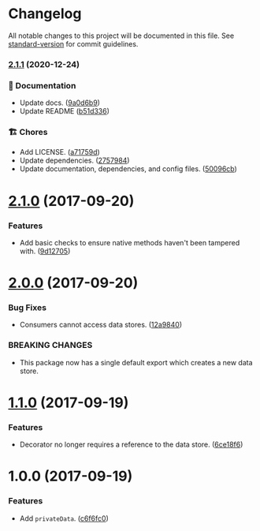 # Changelog

All notable changes to this project will be documented in this file. See [standard-version](https://github.com/conventional-changelog/standard-version) for commit guidelines.

### [2.1.1](https://github.com/darkobits/private-data/compare/v2.1.0...v2.1.1) (2020-12-24)


### 📖 Documentation

* Update docs. ([9a0d6b9](https://github.com/darkobits/private-data/commit/9a0d6b9323bab8fc126cda2be8e4f9e856f3e9c6))
* Update README ([b51d336](https://github.com/darkobits/private-data/commit/b51d3366aafc098d9849216a2134701a404d505e))


### 🏗 Chores

* Add LICENSE. ([a71759d](https://github.com/darkobits/private-data/commit/a71759d65f184da5327f3e1c152e3c888177eb1f))
* Update dependencies. ([2757984](https://github.com/darkobits/private-data/commit/27579842694c01d708c5488781aa5bfca26aa61d))
* Update documentation, dependencies, and config files. ([50096cb](https://github.com/darkobits/private-data/commit/50096cbf842365a16f150bbafc3588e0fb995e78))

<a name="2.1.0"></a>
# [2.1.0](https://github.com/darkobits/private-data/compare/v2.0.0...v2.1.0) (2017-09-20)


### Features

* Add basic checks to ensure native methods haven't been tampered with. ([9d12705](https://github.com/darkobits/private-data/commit/9d12705))



<a name="2.0.0"></a>
# [2.0.0](https://github.com/darkobits/private-data/compare/v1.1.0...v2.0.0) (2017-09-20)


### Bug Fixes

* Consumers cannot access data stores. ([12a9840](https://github.com/darkobits/private-data/commit/12a9840))


### BREAKING CHANGES

* This package now has a single default export which creates a new data store.



<a name="1.1.0"></a>
# [1.1.0](https://github.com/darkobits/private-data/compare/v1.0.0...v1.1.0) (2017-09-19)


### Features

* Decorator no longer requires a reference to the data store. ([6ce18f6](https://github.com/darkobits/private-data/commit/6ce18f6))



<a name="1.0.0"></a>
# 1.0.0 (2017-09-19)


### Features

* Add `privateData`. ([c6f6fc0](https://github.com/darkobits/private-data/commit/c6f6fc0))
